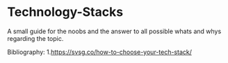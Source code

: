 # Technology-Stacks

A small guide for the noobs and the answer to all possible whats and whys regarding the topic.

Bibliography:
1.https://svsg.co/how-to-choose-your-tech-stack/



